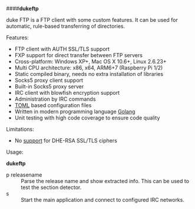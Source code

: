 ####**dukeftp**

duke FTP is a FTP client with some custom features. It can be used for automatic, rule-based transferring of directories.

Features:

* FTP client with AUTH SSL/TLS support
* FXP support for direct transfer between FTP servers
* Cross-platform: Windows XP+, Mac OS X 10.6+, Linux 2.6.23+
* Multi CPU architecture: x86, x64, ARM6+7 (Raspberry Pi 1/2)
* Static compiled binary, needs no extra installation of libraries
* Socks5 proxy client support
* Built-in Socks5 proxy server
* IRC client with blowfish encryption support
* Administration by IRC commands
* [TOML](https://github.com/toml-lang/toml) based configuration files
* Written in modern programming language [Golang](https://golang.org/)
* Unit testing with high code coverage to ensure code quality

Limitations:

* No [support]((https://github.com/golang/go/issues/7758)) for DHE-RSA SSL/TLS ciphers

Usage:

**dukeftp**
<dl>
<dt>p releasename</dt>
  <dd>Parse the release name and show extracted info. This can be used to test the section detector.</dd>
<dt>s</dt>
  <dd>Start the main application and connect to configured IRC networks.</dd>
</dl>
